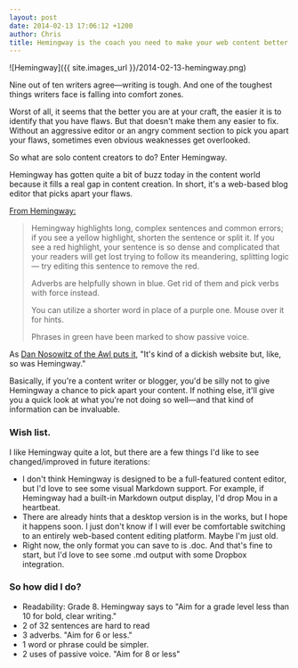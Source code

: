 ```yaml
---
layout: post
date: 2014-02-13 17:06:12 +1200
author: Chris
title: Hemingway is the coach you need to make your web content better
---
```


<!-- excerpt -->

![Hemingway]({{ site.images_url }}/2014-02-13-hemingway.png)

Nine out of ten writers agree—writing is tough. And one of the toughest things writers face is falling into comfort zones. 

Worst of all, it seems that the better you are at your craft, the easier it is to identify that you have flaws. But that doesn't make them any easier to fix. Without an aggressive editor or an angry comment section to pick you apart your flaws, sometimes even obvious weaknesses get overlooked.

So what are solo content creators to do? Enter Hemingway. 

<!-- /excerpt -->

Hemingway has gotten quite a bit of buzz today in the content world because it fills a real gap in content creation. In short, it's a web-based blog editor that picks apart your flaws. 

[From Hemingway:](http://www.hemingwayapp.com/)

> Hemingway highlights long, complex sentences and common errors; if you see a yellow highlight, shorten the sentence or split it. If you see a red highlight, your sentence is so dense and complicated that your readers will get lost trying to follow its meandering, splitting logic — try editing this sentence to remove the red.
>
> Adverbs are helpfully shown in blue. Get rid of them and pick verbs with force instead.
>
> You can utilize a shorter word in place of a purple one. Mouse over it for hints.
>
> Phrases in green have been marked to show passive voice.

As [Dan Nosowitz of the Awl puts it](http://www.theawl.com/2014/02/a-farewell-to-smarms), "It's kind of a dickish website but, like, so was Hemingway."

Basically, if you're a content writer or blogger, you'd be silly not to give Hemingway a chance to pick apart your content. If nothing else, it'll give you a quick look at what you're not doing so well—and that kind of information can be invaluable. 

### Wish list. 

I like Hemingway quite a lot, but there are a few things I'd like to see changed/improved in future iterations:

+ I don't think Hemingway is designed to be a full-featured content editor, but I'd love to see some visual Markdown support. For example, if Hemingway had a built-in Markdown output display, I'd drop Mou in a heartbeat. 
+ There are already hints that a desktop version is in the works, but I hope it happens soon. I just don't know if I will ever be comfortable switching to an entirely web-based content editing platform. Maybe I'm just old.
+ Right now, the only format you can save to is .doc. And that's fine to start, but I'd love to see some .md output with some Dropbox integration. 

### So how did I do?

+ Readability: Grade 8. Hemingway says to "Aim for a grade level less than 10 for bold, clear writing."
+ 2 of 32 sentences are hard to read
+ 3 adverbs. "Aim for 6 or less."
+ 1 word or phrase could be simpler. 
+ 2 uses of passive voice. "Aim for 8 or less"
